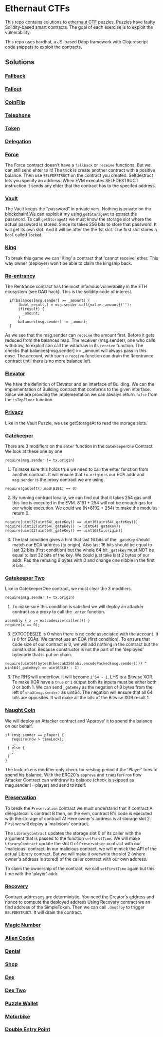 # Ethernaut CTFs

This repo contains solutions to [ethernaut CTF](https://ethernaut.openzeppelin.com/) puzzles. Puzzles have faulty Solidity-based smart contracts. The goal of each exercise is to exploit the vulnerability.

This repo uses hardhat, a JS-based Dapp framework with Clojurescript code snippets to exploit the contracts.

## Solutions

### [Fallback](https://github.com/avichalp/ethernaut-ctf/blob/master/src/main/ctf/ethernaut/fallback.cljs)


### [Fallout](https://github.com/avichalp/ethernaut-ctf/blob/master/src/main/ctf/ethernaut/fallout.cljs)


### [CoinFlip](https://github.com/avichalp/ethernaut-ctf/blob/master/src/main/ctf/ethernaut/coinflip.cljs)


### [Telephone](https://github.com/avichalp/ethernaut-ctf/blob/master/src/main/ctf/ethernaut/telephone.cljs)


### [Token](https://github.com/avichalp/ethernaut-ctf/blob/master/src/main/ctf/ethernaut/token.cljs)


### [Delegation](https://github.com/avichalp/ethernaut-ctf/blob/master/src/main/ctf/ethernaut/delegate.cljs)


### [Force](https://github.com/avichalp/ethernaut-ctf/blob/master/src/main/ctf/ethernaut/force.cljs)

The Force contract doesn't have a `fallback` or `receive` functions. But we can still send ehter to it! The trick is create another contract with a positive balance. Then use `SELFDESTRUCT` on the contract you created. Selfdestruct lets you specify an address. When EVM executes SELFDESTRUCT instruction it sends any ehter that the contract has to the specifed address.


### [Vault](https://github.com/avichalp/ethernaut-ctf/blob/master/src/main/ctf/ethernaut/vault.cljs)

The Vault keeps the \"password\" in private vars. Nothing is private on the blockchain! We can exploit it my using `getStorageAt` to extract the password. To call `getStorageAt` we must know the storage slot where the actual password is stored. Since its takes 256 bits to store that password. It will get its own slot. And it will be after the the 1st slot. The first slot stores a `bool` called `locked`.


### [King](https://github.com/avichalp/ethernaut-ctf/blob/master/src/main/ctf/ethernaut/king.cljs)
To break this game we can 'King' a contract that 'cannot receive' ether. This way owner (deployer) won't be able to claim the kingship back.


### [Re-entrancy](https://github.com/avichalp/ethernaut-ctf/blob/master/src/main/ctf/ethernaut/reentrance.cljs)

The Rentrance contract has the most infamous vulnerability in the ETH ecosystem (see DAO hack). This is the solidity code of interest.
```solidity
  if(balances[msg.sender] >= _amount) {
      (bool result,) = msg.sender.call{value:_amount}('');
      if(result) {
        _amount;
      }
      balances[msg.sender] -= _amount;
  }
  ```
  As we see that the msg.sender can `receive` the amount first. Before it gets reduced from the balances map.
  The receiver (msg.sender), one who calls withdraw, to exploit can call the withdraw in its `receive` function.
  The checks that balances[msg.sender] >= _amount will always pass in this case. The account, with such a
  `receive` function can drain the Reentrance contract until there is no more balance left.


### [Elevator](https://github.com/avichalp/ethernaut-ctf/blob/master/src/main/ctf/ethernaut/elevator.cljs)

We have the definition of Elevator and an interface of Building. We can the implementation of Building contract that conforms to the given interface. Since we are provding the implementation we can alwalys return `false` from the `isTopFloor` function.

### [Privacy](https://github.com/avichalp/ethernaut-ctf/blob/master/src/main/ctf/ethernaut/privacy.cljs)

Like in the Vault Puzzle, we use getStorageAt to read the storage slots.


### [Gatekeeper](https://github.com/avichalp/ethernaut-ctf/blob/master/src/main/ctf/ethernaut/gatekeeper_one.cljs)
There are 3 modifiers on the `enter` function in the `GatekeeperOne` Contract. We look at these one by one


```
require(msg.sender != tx.origin)
```

1. To make sure this holds true we need to call the enter function from another contract. It will ensure that `tx.origin` is our EOA addr and `msg.sender` is the proxy contract we are using.

```
require(gasleft().mod(8191) == 0)
```
    
2. By running contract locally, we can find out that it takes 254 gas until this line is executed in the EVM. 8191 + 254 will not be enough gas for our whole execution. We could we (N*8192 + 254) to make the modulus return 0.
  
```
require(uint32(uint64(_gateKey)) == uint16(uint64(_gateKey)))
require(uint32(uint64(_gateKey)) != uint64(_gateKey))
require(uint32(uint64(_gateKey)) == uint16(tx.origin))
```

3. The last condition gives a hint that last 16 bits of the `_gateKey` should match our EOA address (tx.origin). Also last 16 bits should be equal to last 32 bits (first condition) but the whole 64 bit `_gatekey` must NOT be equal to last 32 bits of the key. We could just take last 2 bytes of our addr. Pad the remaing 6 bytes with 0 and change one nibble in the first 8 bits.


  
### [Gatekeeper Two](https://github.com/avichalp/ethernaut-ctf/blob/master/src/main/ctf/ethernaut/gatekeeper_two.cljs)
Like in GatekeeperOne contract, we must clear the 3 modifiers.

```
require(msg.sender != tx.origin)
```

1. To make sure this condition is satisfied we will deploy an attacker contract as a proxy to call the `.enter` function.

```
assembly { x := extcodesize(caller()) }
require(x == 0);
```

3. EXTCODESIZE is 0 when there is no code associated with the account. It is 0 for EOAs. We cannot use an EOA (first condition). To ensure that code size of our contract is 0, we will add nothing in the contract but the constructor. Because constructor is not the part of the 'deployed' bytecode that is put on chain.


```
require(uint64(bytes8(keccak256(abi.encodePacked(msg.sender)))) ^ uint64(_gateKey) == uint64(0) - 1)
```
3. The RHS will underflow. it will become `2^64 - 1`. LHS is a Bitwise XOR. To make XOR have a `true` or `1` output both its inputs must be either both 0 or both 1. We can send `_gateKey` as the negation of 8 bytes from the left of `sha3(msg.sender)` as uint64. The negation will ensure that all 64 bits are opposites. It will make all the bits of the Bitwise XOR result 1.
 

### [Naught Coin](https://github.com/avichalp/ethernaut-ctf/blob/master/src/main/ctf/ethernaut/naugh_coin.cljs)

We will deploy an Attacker contract and 'Approve' it to spend the balance on our behalf.
```
if (msg.sender == player) {
   require(now > timeLock);
   _;
 } else {
  _;
 }
}
```
The lock tokens modifier only check for vesting period if the 'Player' tries to spend his balance. With the ERC20's `approve` and `transferFrom` flow Attacker Contract can withdraw its balance (check is skipped as msg.sender != player) and send to itself.

### [Preservation](https://github.com/avichalp/ethernaut-ctf/blob/master/src/main/ctf/ethernaut/preservation.cljs)

To break the `Preservation` contract we must understand that if contract A delegatecall's contract B then, on the evm, contract B's code is executed with the storage of contract A! Here owner's address is at storage slot 2. First we will deploy a 'malicious' contract. 

The `LibraryContract` updates the storage slot 0 of its caller with the argument that is passed to the  function `setFirstTime`. We will make `LibraryContract` update the slot 0 of `Preservation` contract with our 'malicious' contract. In our malicious contract, we will mimick the API of the actual Library contract. But we will make it overwrite the slot 2 (where owner's address is stored) of the caller contract with our own address. 

To claim the ownership of the contract, we call `setFirstTime` again but this time with the 'player' addr.


### [Recovery](https://github.com/avichalp/ethernaut-ctf/blob/master/src/main/ctf/ethernaut/recovery.cljs)

Contract addresses are deterministic. You need the Creator's address and nonce to compute the deployed address Using Recovery contract we an find address of the SimpleToken. Then we can call `.destroy` to trigger `SELFDESTRUCT`. It will drain the contract.


### [Magic Number](https://github.com/avichalp/ethernaut-ctf/blob/master/src/main/ctf/ethernaut/magic_number.cljs)


### [Alien Codex](https://github.com/avichalp/ethernaut-ctf/blob/master/src/main/ctf/ethernaut/alien_codex.cljs)


### [Denial](https://github.com/avichalp/ethernaut-ctf/blob/master/src/main/ctf/ethernaut/denial.cljs)


### [Shop](https://github.com/avichalp/ethernaut-ctf/blob/master/src/main/ctf/ethernaut/shop.cljs)


### [Dex](https://github.com/avichalp/ethernaut-ctf/blob/master/src/main/ctf/ethernaut/dex.cljs)


### [Dex Two](https://github.com/avichalp/ethernaut-ctf/blob/master/src/main/ctf/ethernaut/dex_two.cljs)

### [Puzzle Wallet](https://github.com/avichalp/ethernaut-ctf/blob/master/src/main/ctf/ethernaut/puzzle_wallet.cljs)

### [Motorbike](https://github.com/avichalp/ethernaut-ctf-motorbike)

### [Double Entry Point](https://github.com/avichalp/ethernaut-ctf/blob/master/src/main/ctf/ethernaut/det.cljs)
